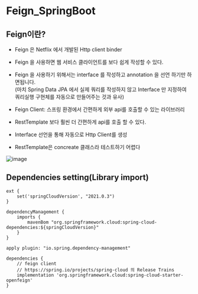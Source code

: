# Feign_SpringBoot

## Feign이란?
 - Feign 은 Netflix 에서 개발된 Http client binder  
 - Feign 을 사용하면 웹 서비스 클라이언트를 보다 쉽게 작성할 수 있다.  
 - Feign 을 사용하기 위해서는 interface 를 작성하고 annotation 을 선언 하기만 하면됩니다.  
	(마치 Spring Data JPA 에서 실제 쿼리를 작성하지 않고 Interface 만 지정하여 쿼리실행 구현체를 자동으로 만들어주는 것과 유사)  
 - Feign Client: 스프링 환경에서 간편하게 외부 api를 호출할 수 있는 라이브러리
 - RestTemplate 보다 훨씬 더 간편하게 api를 호출 할 수 있다.
 
 
 - Interface 선언을 통해 자동으로 Http Client를 생성
 - RestTemplate은 concreate 클래스라 테스트하기 어렵다
 

![image](https://user-images.githubusercontent.com/70326085/195629873-f306f05d-6169-4124-8735-6a4dab3d178b.png)

## Dependencies setting(Library import)  
```text
ext {
	set('springCloudVersion', "2021.0.3")
}  
  
dependencyManagement {
	imports {
		mavenBom "org.springframework.cloud:spring-cloud-dependencies:${springCloudVersion}"
	}
}
  
apply plugin: "io.spring.dependency-management"  
  
dependencies {
	// feign client
	// https://spring.io/projects/spring-cloud 의 Release Trains
	implementation 'org.springframework.cloud:spring-cloud-starter-openfeign'
}
```  

